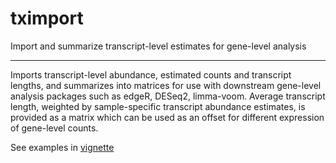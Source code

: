 # tximport

Import and summarize transcript-level estimates for gene-level analysis

---

Imports transcript-level abundance, estimated counts and 
transcript lengths, and summarizes into matrices for use with downstream
gene-level analysis packages such as edgeR, DESeq2, limma-voom. 
Average transcript length, weighted by 
sample-specific transcript abundance estimates, is provided as a matrix
which can be used as an offset for different expression of 
gene-level counts.

See examples in [vignette](https://github.com/mikelove/tximport/blob/master/vignettes/tximport.md)
